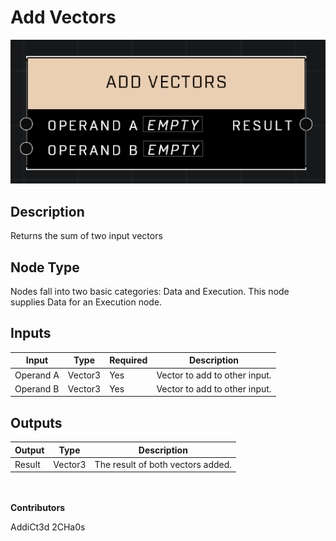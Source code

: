 # Add Vectors
![](../../../.gitbook/assets/add-vectors.png)
## Description
Returns the sum of two input vectors

## Node Type
Nodes fall into two basic categories: Data and Execution. This node supplies Data for an Execution node.

## Inputs
| Input | Type | Required | Description |
|------------------|------------------|----------|--------------------------------------------------------------|
| Operand A | Vector3 | Yes | Vector to add to other input. |
| Operand B | Vector3 | Yes | Vector to add to other input. |

## Outputs
| Output | Type | Description |
|------------------|------------------|--------------------------------------------------------------|
| Result | Vector3 | The result of both vectors added. |

\
\
**Contributors**

AddiCt3d 2CHa0s